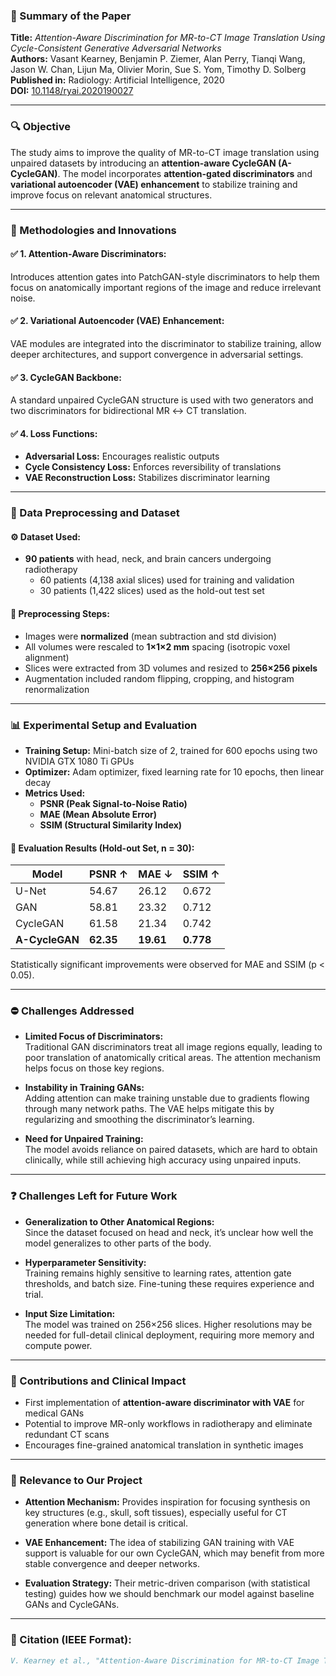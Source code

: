 ### 📄 Summary of the Paper

**Title:** _Attention-Aware Discrimination for MR-to-CT Image Translation Using Cycle-Consistent Generative Adversarial Networks_  
**Authors:** Vasant Kearney, Benjamin P. Ziemer, Alan Perry, Tianqi Wang, Jason W. Chan, Lijun Ma, Olivier Morin, Sue S. Yom, Timothy D. Solberg  
**Published in:** Radiology: Artificial Intelligence, 2020  
**DOI:** [10.1148/ryai.2020190027](https://doi.org/10.1148/ryai.2020190027)

---

### 🔍 Objective

The study aims to improve the quality of MR-to-CT image translation using unpaired datasets by introducing an **attention-aware CycleGAN (A-CycleGAN)**. The model incorporates **attention-gated discriminators** and **variational autoencoder (VAE) enhancement** to stabilize training and improve focus on relevant anatomical structures.

---

### 🧠 Methodologies and Innovations

#### ✅ 1. Attention-Aware Discriminators:
Introduces attention gates into PatchGAN-style discriminators to help them focus on anatomically important regions of the image and reduce irrelevant noise.

#### ✅ 2. Variational Autoencoder (VAE) Enhancement:
VAE modules are integrated into the discriminator to stabilize training, allow deeper architectures, and support convergence in adversarial settings.

#### ✅ 3. CycleGAN Backbone:
A standard unpaired CycleGAN structure is used with two generators and two discriminators for bidirectional MR ↔ CT translation.

#### ✅ 4. Loss Functions:
- **Adversarial Loss:** Encourages realistic outputs  
- **Cycle Consistency Loss:** Enforces reversibility of translations  
- **VAE Reconstruction Loss:** Stabilizes discriminator learning

---

### 🧪 Data Preprocessing and Dataset

#### ⚙️ Dataset Used:
- **90 patients** with head, neck, and brain cancers undergoing radiotherapy  
  - 60 patients (4,138 axial slices) used for training and validation  
  - 30 patients (1,422 slices) used as the hold-out test set

#### 🔄 Preprocessing Steps:
- Images were **normalized** (mean subtraction and std division)  
- All volumes were rescaled to **1×1×2 mm** spacing (isotropic voxel alignment)  
- Slices were extracted from 3D volumes and resized to **256×256 pixels**  
- Augmentation included random flipping, cropping, and histogram renormalization

---

### 📊 Experimental Setup and Evaluation

- **Training Setup:** Mini-batch size of 2, trained for 600 epochs using two NVIDIA GTX 1080 Ti GPUs  
- **Optimizer:** Adam optimizer, fixed learning rate for 10 epochs, then linear decay  
- **Metrics Used:**
  - **PSNR (Peak Signal-to-Noise Ratio)**
  - **MAE (Mean Absolute Error)**
  - **SSIM (Structural Similarity Index)**

#### 🧪 Evaluation Results (Hold-out Set, n = 30):

| Model        | PSNR ↑   | MAE ↓     | SSIM ↑   |
|--------------|----------|-----------|----------|
| U-Net        | 54.67    | 26.12     | 0.672    |
| GAN          | 58.81    | 23.32     | 0.712    |
| CycleGAN     | 61.58    | 21.34     | 0.742    |
| **A-CycleGAN** | **62.35** | **19.61** | **0.778** |

Statistically significant improvements were observed for MAE and SSIM (p < 0.05).

---

### ⛔ Challenges Addressed

- **Limited Focus of Discriminators:**  
  Traditional GAN discriminators treat all image regions equally, leading to poor translation of anatomically critical areas. The attention mechanism helps focus on those key regions.

- **Instability in Training GANs:**  
  Adding attention can make training unstable due to gradients flowing through many network paths. The VAE helps mitigate this by regularizing and smoothing the discriminator’s learning.

- **Need for Unpaired Training:**  
  The model avoids reliance on paired datasets, which are hard to obtain clinically, while still achieving high accuracy using unpaired inputs.

---

### ❓ Challenges Left for Future Work

- **Generalization to Other Anatomical Regions:**  
  Since the dataset focused on head and neck, it’s unclear how well the model generalizes to other parts of the body.

- **Hyperparameter Sensitivity:**  
  Training remains highly sensitive to learning rates, attention gate thresholds, and batch size. Fine-tuning these requires experience and trial.

- **Input Size Limitation:**  
  The model was trained on 256×256 slices. Higher resolutions may be needed for full-detail clinical deployment, requiring more memory and compute power.

---

### 🔬 Contributions and Clinical Impact

- First implementation of **attention-aware discriminator with VAE** for medical GANs  
- Potential to improve MR-only workflows in radiotherapy and eliminate redundant CT scans  
- Encourages fine-grained anatomical translation in synthetic images

---

### 🔗 Relevance to Our Project
- **Attention Mechanism:** Provides inspiration for focusing synthesis on key structures (e.g., skull, soft tissues), especially useful for CT generation where bone detail is critical.

- **VAE Enhancement:** The idea of stabilizing GAN training with VAE support is valuable for our own CycleGAN, which may benefit from more stable convergence and deeper networks.

- **Evaluation Strategy:** Their metric-driven comparison (with statistical testing) guides how we should benchmark our model against baseline GANs and CycleGANs.

---

### 📃 Citation (IEEE Format):
```bibtex
V. Kearney et al., "Attention-Aware Discrimination for MR-to-CT Image Translation Using Cycle-Consistent Generative Adversarial Networks," Radiology: Artificial Intelligence, vol. 2, no. 2, pp. e190027, 2020, doi: 10.1148/ryai.2020190027.
